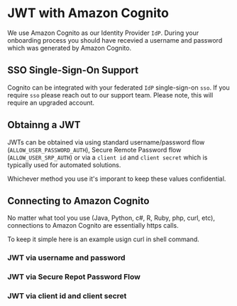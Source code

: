 <script setup>
import CodeBlock from '/docs/components/CodeBlock.vue'
</script>

# JWT with Amazon Cognito

We use Amazon Cognito as our Identity Provider `IdP`.  During your onboarding process you should have recevied a username and password which was generated by Amazon Cognito.


## SSO Single-Sign-On Support
Cognito can be integrated with your federated `IdP` single-sign-on `sso`.  If you require `sso` please reach out to our support team.  Please note, this will require an upgraded account.

## Obtainng a JWT
JWTs can be obtained via using standard username/password flow (`ALLOW_USER_PASSWORD_AUTH`),  Secure Remote Password flow (`ALLOW_USER_SRP_AUTH`) or via a `client id` and `client secret` which is typically used for automated solutions.

Whichever method you use it's imporant to keep these values confidential.

## Connecting to Amazon Cognito

No matter what tool you use (Java, Python, c#, R, Ruby, php, curl, etc), connections to Amazon Cognito are essentially https calls.

To keep it simple here is an example usign curl in shell command.


<CodeBlock src="https://raw.githubusercontent.com/AplosAnalytics/aplos-nca-sample-code/main/cognito-logins/curl/password_auth.sh" lang="shell"></CodeBlock>





### JWT via username and password


### JWT via Secure Repot Password Flow


### JWT via client id and client secret

